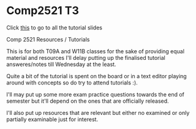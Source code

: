 # Comp2521 T3

Click [this](https://braedonwooding.github.io/Comp2521-19T3/#/) to go to all the tutorial slides

Comp 2521 Resources / Tutorials

This is for both T09A and W11B classes for the sake of providing equal material and resources I'll delay putting up the finalised tutorial answeres/notes till Wednesday at the least.

Quite a bit of the tutorial is spent on the board or in a text editor playing around with concepts so do try to attend tutorials :).

I'll may put up some more exam practice questions towards the end of semester but it'll depend on the ones that are officially released.

I'll also put up resources that are relevant but either no examined or only partially examinable just for interest.
